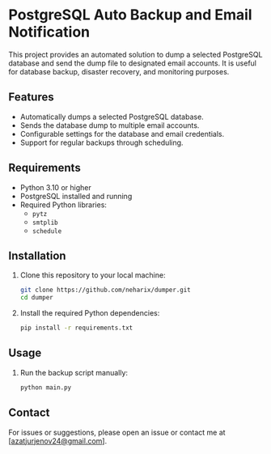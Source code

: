 # PostgreSQL Auto Backup and Email Notification

This project provides an automated solution to dump a selected PostgreSQL database and send the dump file to designated email accounts. It is useful for database backup, disaster recovery, and monitoring purposes.

## Features

- Automatically dumps a selected PostgreSQL database.
- Sends the database dump to multiple email accounts.
- Configurable settings for the database and email credentials.
- Support for regular backups through scheduling.

## Requirements

- Python 3.10 or higher
- PostgreSQL installed and running
- Required Python libraries:
  - `pytz`
  - `smtplib`
  - `schedule`
    
## Installation

1. Clone this repository to your local machine:
    ```bash
    git clone https://github.com/neharix/dumper.git
    cd dumper
    ```

2. Install the required Python dependencies:
    ```bash
    pip install -r requirements.txt
    ```

## Usage

1. Run the backup script manually:
    ```bash
    python main.py
    ```

## Contact

For issues or suggestions, please open an issue or contact me at [azatjurjenov24@gmail.com].

